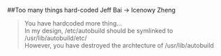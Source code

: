 ##Too many things hard-coded
Jeff Bai -> Icenowy Zheng
>You have hardcoded more thing...<br />In my design, /etc/autobuild should be symlinked to /usr/lib/autobuild/etc/<br />However, you have destroyed the archtecture of /usr/lib/autobuild
